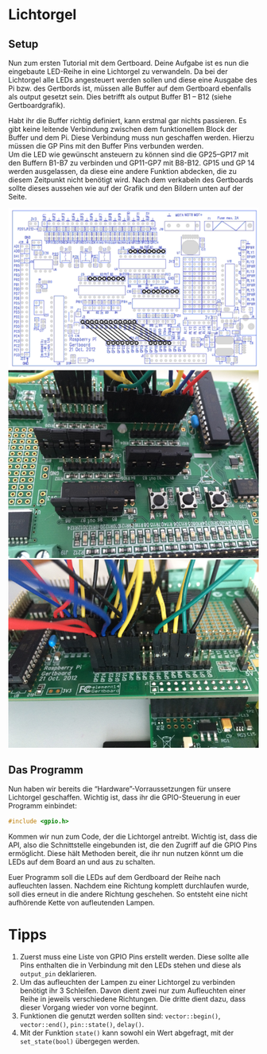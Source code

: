 # Lichtorgel

## Setup

Nun zum ersten Tutorial mit dem Gertboard. Deine Aufgabe ist es nun die
eingebaute LED-Reihe in eine Lichtorgel zu verwandeln. Da bei der Lichtorgel
alle LEDs angesteuert werden sollen und diese eine Ausgabe des Pi bzw. des
Gertbords ist, müssen alle Buffer auf dem Gertboard ebenfalls als output
gesetzt sein. Dies betrifft als output Buffer B1 – B12 (siehe Gertboardgrafik).  

Habt ihr die Buffer richtig definiert, kann erstmal gar nichts passieren. Es
gibt keine leitende Verbindung zwischen dem funktionellem Block der Buffer und
dem Pi. Diese Verbindung muss nun geschaffen werden. Hierzu müssen die GP Pins
mit den Buffer Pins verbunden werden.  
Um die LED wie gewünscht ansteuern zu können sind die GP25–GP17 mit den Buffern
B1-B7 zu verbinden und GP11-GP7 mit B8-B12. GP15 und GP 14 werden ausgelassen,
da diese eine andere Funktion abdecken, die zu diesem Zeitpunkt nicht benötigt
wird. Nach dem verkabeln des Gertboards sollte dieses aussehen wie auf der
Grafik und den Bildern unten auf der Seite.

![Gertboard Schema](img/gertboard_lights_1.png)
![Gertboard GPIO Header](img/gertboard_lights_2.png)
![Gertboard Übersicht](img/gertboard_lights_3.png)

## Das Programm

Nun haben wir bereits die “Hardware”-Vorraussetzungen für unsere Lichtorgel
geschaffen. Wichtig ist, dass ihr die GPIO-Steuerung in euer Programm
einbindet:

```cpp
#include <gpio.h>
```

Kommen wir nun zum Code, der die Lichtorgel
antreibt. Wichtig ist, dass die API, also die Schnittstelle
eingebunden ist, die den Zugriff auf die GPIO Pins ermöglicht. Diese hält
Methoden bereit, die ihr nun nutzen könnt um die LEDs auf dem Board an und aus
zu schalten.

Euer Programm soll die LEDs auf dem Gerdboard der Reihe nach aufleuchten lassen.
Nachdem eine Richtung komplett durchlaufen wurde, soll dies erneut in die
andere Richtung geschehen. So entsteht eine nicht aufhörende Kette von
aufleutenden Lampen.

# Tipps

1. Zuerst muss eine Liste von GPIO Pins erstellt werden. Diese sollte alle Pins enthalten die in Verbindung mit den LEDs stehen und diese als `output_pin` deklarieren.
2. Um das aufleuchten der Lampen zu einer Lichtorgel zu verbinden benötigt ihr 3 Schleifen.
   Davon dient zwei nur zum Aufleuchten einer Reihe in jeweils verschiedene Richtungen. Die dritte dient dazu, dass dieser Vorgang wieder von vorne beginnt.
3. Funktionen die genutzt werden sollten sind: `vector::begin()`, `vector::end()`, `pin::state()`, `delay()`.
4. Mit der Funktion `state()` kann sowohl ein Wert abgefragt, mit der `set_state(bool)` übergegen werden.
